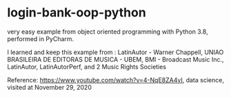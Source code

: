 # login-bank-oop-python


very easy example from object oriented programming with Python 3.8, performed in PyCharm.

 I learned and keep this example from : LatinAutor - Warner Chappell, UNIAO BRASILEIRA DE EDITORAS DE MUSICA - UBEM, BMI - Broadcast Music Inc., LatinAutor, LatinAutorPerf, and 2 Music Rights Societies

Reference: https://www.youtube.com/watch?v=4-NqE8ZA4vI, data science, visited at November 29, 2020
